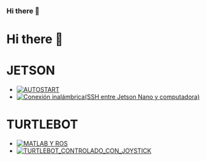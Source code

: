 ### Hi there 👋

<!--
**itzchav/itzchav** is a ✨ _special_ ✨ repository because its `README.md` (this file) appears on your GitHub profile.

Here are some ideas to get you started:

🔭 I’m currently working  ...
🌱 I’m currently learning ...
- 👯 I’m looking to collaborate on ...
- 🤔 I’m looking for help with ...
 💬 Ask me about ...
- 📫 How to reach me: ...
- 😄 Pronouns: ...
- ⚡ Fun fact: ...
-->



# Hi there 👋



# JETSON 

- [![AUTOSTART](https://github.com/itzchav/AUTOSTART)](https://github.com/itzchav/AUTOSTART)
- [![Conexión inalámbrica(SSH entre Jetson Nano y computadora)](https://github.com/itzchav/SSH)](https://github.com/itzchav/SSH)


# TURTLEBOT 
- [![MATLAB Y ROS](https://github.com/itzchav/MATLAB_Y_ROS)](https://github.com/itzchav/MATLAB_Y_ROS)
- [![TURTLEBOT_CONTROLADO_CON_JOYSTICK](https://github.com/itzchav/TURTLEBOT_CONTROLADO_CON_JOYSTICK)](https://github.com/itzchav/TURTLEBOT_CONTROLADO_CON_JOYSTICK)

